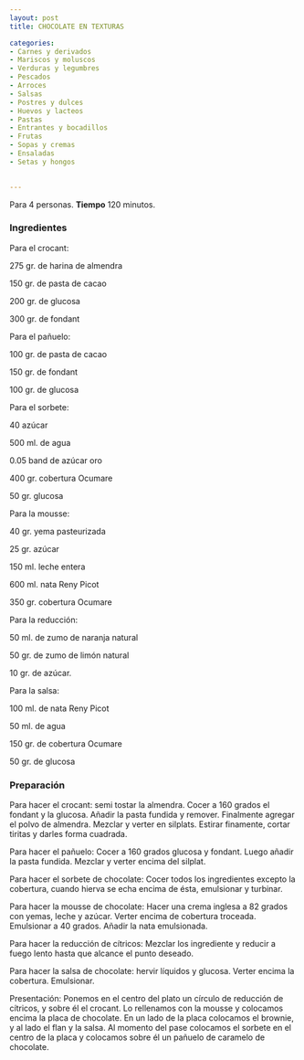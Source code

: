 ```yaml
---
layout: post
title: CHOCOLATE EN TEXTURAS

categories:
- Carnes y derivados
- Mariscos y moluscos
- Verduras y legumbres
- Pescados
- Arroces
- Salsas
- Postres y dulces
- Huevos y lacteos
- Pastas
- Entrantes y bocadillos
- Frutas
- Sopas y cremas
- Ensaladas
- Setas y hongos
 

---
```

Para 4 personas.
<b>Tiempo</b> 120 minutos.

<h3>Ingredientes</h3>

Para el crocant:

275 gr. de harina de almendra

150 gr. de pasta de cacao

200 gr. de glucosa

300 gr. de fondant

Para el pañuelo:

100 gr. de pasta de cacao

150 gr. de fondant

100 gr. de glucosa

Para el sorbete:

40 azúcar

500 ml. de agua

0.05 band de azúcar oro

400 gr. cobertura Ocumare

50 gr. glucosa

Para la mousse:

40 gr. yema pasteurizada

25 gr. azúcar

150 ml. leche entera

600 ml. nata Reny Picot

350 gr. cobertura Ocumare

Para la reducción:

50 ml. de zumo de naranja natural

50 gr. de zumo de limón natural

10 gr. de azúcar.

Para la salsa:

100 ml. de nata Reny Picot

50 ml. de agua

150 gr. de cobertura Ocumare

50 gr. de glucosa

<h3>Preparación</h3>

Para hacer el crocant: semi tostar la almendra. Cocer a 160 grados el fondant y la glucosa. Añadir la pasta fundida y remover. Finalmente agregar el polvo de almendra. Mezclar y verter en silplats. Estirar finamente, cortar tiritas y darles forma cuadrada.

Para hacer el pañuelo: Cocer a 160 grados glucosa y fondant. Luego añadir la pasta fundida. Mezclar y verter encima del silplat.

Para hacer el sorbete de chocolate: Cocer todos los ingredientes excepto la cobertura, cuando hierva se echa encima de ésta, emulsionar y turbinar.

Para hacer la mousse de chocolate: Hacer una crema inglesa a 82 grados con yemas, leche y azúcar. Verter encima de cobertura troceada. Emulsionar a 40 grados. Añadir la nata emulsionada.

Para hacer la reducción de cítricos: Mezclar los ingrediente y reducir a fuego lento hasta que alcance el punto deseado.

Para hacer la salsa de chocolate: hervir líquidos y glucosa. Verter encima la cobertura. Emulsionar.

Presentación: Ponemos en el centro del plato un círculo de reducción de cítricos, y sobre él el crocant. Lo rellenamos con la mousse y colocamos encima la placa de chocolate. En un lado de la placa colocamos el brownie, y al lado el flan y la salsa. Al momento del pase colocamos el sorbete en el centro de la placa y colocamos sobre él un pañuelo de caramelo de chocolate.

